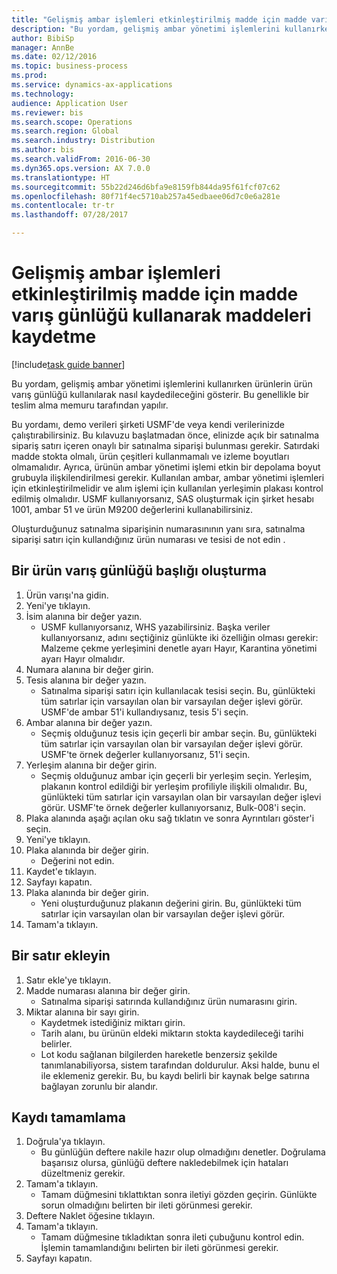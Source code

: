 ```yaml
--- 
title: "Gelişmiş ambar işlemleri etkinleştirilmiş madde için madde varış günlüğü kullanarak maddeleri kaydetme"
description: "Bu yordam, gelişmiş ambar yönetimi işlemlerini kullanırken ürünlerin ürün varış günlüğü kullanılarak nasıl kaydedileceğini gösterir."
author: BibiSp
manager: AnnBe
ms.date: 02/12/2016
ms.topic: business-process
ms.prod: 
ms.service: dynamics-ax-applications
ms.technology: 
audience: Application User
ms.reviewer: bis
ms.search.scope: Operations
ms.search.region: Global
ms.search.industry: Distribution
ms.author: bis
ms.search.validFrom: 2016-06-30
ms.dyn365.ops.version: AX 7.0.0
ms.translationtype: HT
ms.sourcegitcommit: 55b22d246d6bfa9e8159fb844da95f61fcf07c62
ms.openlocfilehash: 80f71f4ec5710ab257a45edbaee06d7c0e6a281e
ms.contentlocale: tr-tr
ms.lasthandoff: 07/28/2017

---
```

# <a name="register-items-for-an-advanced-warehousing-enabled-item-using-an-item-arrival-journal"></a>Gelişmiş ambar işlemleri etkinleştirilmiş madde için madde varış günlüğü kullanarak maddeleri kaydetme

[!include[task guide banner](../../includes/task-guide-banner.md)]

Bu yordam, gelişmiş ambar yönetimi işlemlerini kullanırken ürünlerin ürün varış günlüğü kullanılarak nasıl kaydedileceğini gösterir. Bu genellikle bir teslim alma memuru tarafından yapılır. 

Bu yordamı, demo verileri şirketi USMF'de veya kendi verilerinizde çalıştırabilirsiniz. Bu kılavuzu başlatmadan önce, elinizde açık bir satınalma sipariş satırı içeren onaylı bir satınalma siparişi bulunması gerekir. Satırdaki madde stokta olmalı, ürün çeşitleri kullanmamalı ve izleme boyutları olmamalıdır. Ayrıca, ürünün ambar yönetimi işlemi etkin bir depolama boyut grubuyla ilişkilendirilmesi gerekir. Kullanılan ambar, ambar yönetimi işlemleri için etkinleştirilmelidir ve alım işlemi için kullanılan yerleşimin plakası kontrol edilmiş olmalıdır. USMF kullanıyorsanız, SAS oluşturmak için şirket hesabı 1001, ambar 51 ve ürün M9200 değerlerini kullanabilirsiniz. 

Oluşturduğunuz satınalma siparişinin numarasınının yanı sıra, satınalma siparişi satırı için kullandığınız ürün numarası ve tesisi de not edin .


## <a name="create-an-item-arrival-journal-header"></a>Bir ürün varış günlüğü başlığı oluşturma
1. Ürün varışı'na gidin.
2. Yeni'ye tıklayın.
3. İsim alanına bir değer yazın.
    * USMF kullanıyorsanız, WHS yazabilirsiniz. Başka veriler kullanıyorsanız, adını seçtiğiniz günlükte iki özelliğin olması gerekir: Malzeme çekme yerleşimini denetle ayarı Hayır, Karantina yönetimi ayarı Hayır olmalıdır.  
4. Numara alanına bir değer girin.
5. Tesis alanına bir değer yazın.
    * Satınalma siparişi satırı için kullanılacak tesisi seçin. Bu, günlükteki tüm satırlar için varsayılan olan bir varsayılan değer işlevi görür. USMF'de ambar 51'i kullandıysanız, tesis 5'i seçin.  
6. Ambar alanına bir değer yazın.
    * Seçmiş olduğunuz tesis için geçerli bir ambar seçin. Bu, günlükteki tüm satırlar için varsayılan olan bir varsayılan değer işlevi görür. USMF'te örnek değerler kullanıyorsanız, 51'i seçin.  
7. Yerleşim alanına bir değer girin.
    * Seçmiş olduğunuz ambar için geçerli bir yerleşim seçin. Yerleşim, plakanın kontrol edildiği bir yerleşim profiliyle ilişkili olmalıdır. Bu, günlükteki tüm satırlar için varsayılan olan bir varsayılan değer işlevi görür. USMF'te örnek değerler kullanıyorsanız, Bulk-008'i seçin.  
8. Plaka alanında aşağı açılan oku sağ tıklatın ve sonra Ayrıntıları göster'i seçin.
9. Yeni'ye tıklayın.
10. Plaka alanında bir değer girin.
    * Değerini not edin.  
11. Kaydet'e tıklayın.
12. Sayfayı kapatın.
13. Plaka alanında bir değer girin.
    * Yeni oluşturduğunuz plakanın değerini girin. Bu, günlükteki tüm satırlar için varsayılan olan bir varsayılan değer işlevi görür.  
14. Tamam'a tıklayın.

## <a name="add-a-line"></a>Bir satır ekleyin
1. Satır ekle'ye tıklayın.
2. Madde numarası alanına bir değer girin.
    * Satınalma siparişi satırında kullandığınız ürün numarasını girin.  
3. Miktar alanına bir sayı girin.
    * Kaydetmek istediğiniz miktarı girin.  
    * Tarih alanı, bu ürünün eldeki miktarın stokta kaydedileceği tarihi belirler.  
    * Lot kodu sağlanan bilgilerden hareketle benzersiz şekilde tanımlanabiliyorsa, sistem tarafından doldurulur. Aksi halde, bunu el ile eklemeniz gerekir. Bu, bu kaydı belirli bir kaynak belge satırına bağlayan zorunlu bir alandır.  

## <a name="complete-the-registration"></a>Kaydı tamamlama
1. Doğrula'ya tıklayın.
    * Bu günlüğün deftere nakile hazır olup olmadığını denetler. Doğrulama başarısız olursa, günlüğü deftere nakledebilmek için hataları düzeltmeniz gerekir.  
2. Tamam'a tıklayın.
    * Tamam düğmesini tıklattıktan sonra iletiyi gözden geçirin. Günlükte sorun olmadığını belirten bir ileti görünmesi gerekir.  
3. Deftere Naklet öğesine tıklayın.
4. Tamam'a tıklayın.
    * Tamam düğmesine tıkladıktan sonra ileti çubuğunu kontrol edin. İşlemin tamamlandığını belirten bir ileti görünmesi gerekir.  
5. Sayfayı kapatın.


